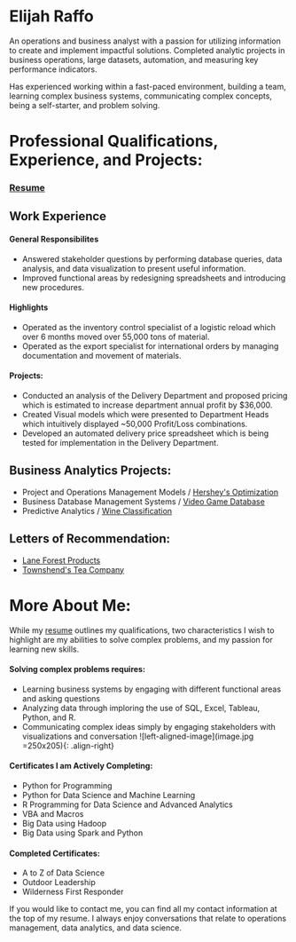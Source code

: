 # Elijah Raffo  
An operations and business analyst with a passion for utilizing information to create and implement impactful solutions. Completed analytic projects in business operations, large datasets, automation, and measuring key performance indicators. 

Has experienced working within a fast-paced environment, building a team, learning complex business systems, communicating complex concepts, being a self-starter, and problem solving. 

# Professional Qualifications, Experience, and Projects:
### [Resume](eliraffo.github.io/AlphaResume_ERaffo(2019).pdf)

## Work Experience
#### General Responsibilites
- Answered stakeholder questions by performing database queries, data analysis, and data visualization to present useful information.
- Improved functional areas by redesigning spreadsheets and introducing new procedures.

#### Highlights
- Operated as the inventory control specialist of a logistic reload which over 6 months moved over 55,000 tons of material.
- Operated as the export specialist for international orders by managing documentation and movement of materials.

#### Projects:
- Conducted an analysis of the Delivery Department and proposed pricing which is estimated to increase department annual profit by $36,000.
- Created Visual models which were presented to Department Heads which intuitively displayed ~50,000 Profit/Loss combinations.
- Developed an automated delivery price spreadsheet which is being tested for implementation in the Delivery Department.

## Business Analytics Projects:
- Project and Operations Management Models / [Hershey's Optimization](eliraffo.github.io/OBA466)
- Business Database Management Systems / [Video Game Database](eliraffo.github.io/OBA444)
- Predictive Analytics / [Wine Classification](eliraffo.github.io/OBA410)

## Letters of Recommendation:
- [Lane Forest Products](eliraffo.github.io/LOR_LaneForest.pdf)
- [Townshend's Tea Company](eliraffo.github.io/LOR_Townshends.PDF)

# More About Me:
While my [resume](eliraffo.github.io/AlphaResume_ERaffo(2019).pdf) outlines my qualifications, two characteristics I wish to highlight are my abilities to solve complex problems, and my passion for learning new skills. 

#### Solving complex problems requires:
- Learning business systems by engaging with different functional areas and asking questions
- Analyzing data through imploring the use of SQL, Excel, Tableau, Python, and R.
- Communicating complex ideas simply by engaging stakeholders with visualizations and conversation
![left-aligned-image](image.jpg =250x205){: .align-right}

#### Certificates I am Actively Completing:
- Python for Programming
- Python for Data Science and Machine Learning
- R Programming for Data Science and Advanced Analytics 
- VBA and Macros
- Big Data using Hadoop
- Big Data using Spark and Python

#### Completed Certificates:
- A to Z of Data Science
- Outdoor Leadership
- Wilderness First Responder

If you would like to contact me, you can find all my contact information at the top of my resume. I always enjoy conversations that relate to operations management, data analytics, and data science.
